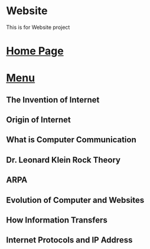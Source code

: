 # Website
This is for Website project
# [Home Page](Content/Index.md)
# [Menu](Sections/Nav.md)

## The Invention of Internet
## Origin of Internet 
## What is Computer Communication
## Dr. Leonard Klein Rock Theory
## ARPA
## Evolution of Computer and Websites
## How Information Transfers
## Internet Protocols and IP Address


